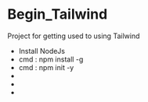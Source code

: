 # Begin_Tailwind
Project for getting used to using Tailwind

- Install NodeJs
- cmd : npm install -g
- cmd : npm init -y
-
-
-


